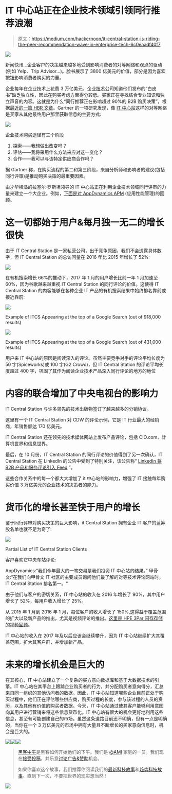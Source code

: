 # IT 中心站正在企业技术领域引领同行推荐浪潮

> 原文：<https://medium.com/hackernoon/it-central-station-is-riding-the-peer-recommendation-wave-in-enterprise-tech-6c0eaadf40f7>

![](img/acff8a1a72485a14c033c5aea9691bc2.png)

新闻快讯…企业客户的决策越来越多地受到影响消费者的对等网络和观点的驱动(例如 Yelp、Trip Advisor…)。脸书展示了 3800 亿美元的价值，部分是因为喜欢按钮影响消费者购买的力量。

企业每年在企业技术上花费 3 万亿美元。企业[技术](https://hackernoon.com/tagged/technology)公司知道他们发布的“白皮书”缺乏独立性，因此在购买考虑方面得分较低。买家正在寻找结合专业知识和独立声音的内容。这就是为什么“同行推荐正在影响超过 90%的 B2B 购买决策”，根据[最近的一篇 HBR 文章](https://hbr.org/2016/11/84-of-b2b-sales-start-with-a-referral-not-a-salesperson)。Gartner 的一项研究发现，像 [IT 中心站](https://www.itcentralstation.com/)这样的对等网络是买家从其他最终用户那里获取信息的主要方式:

![](img/048563b40520766c6f4055ab93c5b057.png)

企业技术购买途径有三个阶段

1.  探索——我想做出改变吗？
2.  评估——我将采用什么方法来应对这一变化？
3.  合作——我可以与该特定供应商合作吗？

据 Gartner 称，在购买流程的第二和第三阶段，来自分析师和影响者的建议(包括同行评审)是推动购买决策的最重要因素。

由才华横溢的拉塞尔·罗斯坦领导的 IT 中心站正在利用企业技术领域同行评审的力量来建立一个大企业。例如，[下面是对 AppDynamics APM](https://goo.gl/Q3MAzj) (应用性能管理)的回顾。

# 这一切都始于用户&每月独一无二的增长很快

由于 IT Central Station 是一家私营公司，出于竞争原因，我们不会透露具体数字，但 IT Central Station 的总访问量在 2016 年比 2015 年增长了 52%:

![](img/2286da0150c52fa221084b647c507d02.png)

在有机搜索增长 66%的推动下，2017 年 1 月的用户增长比前一年 1 月加速至 60%，因为谷歌越来越重视 IT Central Station 的同行评论的价值。这使得 IT Central Station 的内容能够在各种企业 IT 产品的有机搜索结果中始终排名靠前或接近靠前:

![](img/5c6cc23afe0aae6499e2c9ec53e7dc9a.png)

Example of ITCS Appearing at the top of a Google Search (out of 918,000 results)

![](img/23078e96e972ea95f671edec919626b5.png)

Example of ITCS Appearing at the top of a Google Search (out of 431,000 results)

用户来 IT 中心站的原因是阅读深入的评论。虽然主要竞争对手的评论平均长度为 50 字(Spiceworks)或 100 字(G2 Crowd)，但 IT Central Station 的评论平均长度超过 400 字，巩固了其作为阅读企业技术产品深入同行评论的地方的地位

# 内容的联合增加了中央电视台的影响力

IT Central Station 与许多领先的技术出版物签订了越来越多的分销协议。

这里有一个 IT Central Station 对 CDW 的评论示例，它是 IT 行业最大的经销商，年销售额达 170 亿美元。

IT Central Station 还在领先的技术媒体网站上发布产品评论，包括 CIO.com、计算机世界和信息世界。

最后，在 10 月份，IT Central Station 的同行评论的价值得到了另一次确认，IT Central Station 在 LinkedIn 的公告中受到了特别关注，该公告称“ [LinkedIn 将 B2B 产品和服务评论引入 Feed](https://business.linkedin.com/marketing-solutions/blog/marketing-for-tech-companies/2016/linkedin-introduces-b2b-product-and-service-reviews-into-the-fee) ”。

这些合作关系中的每一个都大大增加了 it 中心站的影响力，增强了 IT 接触每年购买价值 3 万亿美元的企业技术的决策者的能力。

# 货币化的增长甚至快于用户的增长

鉴于同行评审对购买决策的巨大影响，it Central Station 拥有企业 IT 客户的蓝筹股名单也就不足为奇了:

![](img/b90f7536593a0378dcee3e65813b5a05.png)

Partial List of IT Central Station Clients

客户喜欢它中央车站评论:

AppDynamics:“我们今年最大的一笔交易是我们投资 IT 中心站的结果。”
甲骨文:“在我们向甲骨文 IT 社区的主要成员询问他们最了解的对等技术评论网站时，IT Central Station 排名第一。"

由于他们与客户的密切关系，IT 中心站的收入在 2016 年增长了 90%，其中用户增长了 52%，每用户收入增长了 25%。

从 2015 年 1 月到 2016 年 1 月，每位客户的收入增长了 150%,这得益于覆盖范围的扩大以及新产品的推出，尤其是视频评论的推出。[这里是 HPE 3Par 闪存存储的视频回顾](https://goo.gl/q5n1OP)。

IT 中心站的收入在 2017 年及以后应该会继续攀升，因为 IT 中心站继续扩大其覆盖范围，扩大其客户群，并增加新产品。

# 未来的增长机会是巨大的

在其核心，IT 中心站建立了一个复杂的买方意向数据库和基于大数据技术的引擎。IT 中心站在其平台上跟踪企业购买者的行为，并分配购买者意向得分，汇总来自同一组织的其他访问者的数据。因此，IT 中心站知道哪些企业目前正处于购买过程中，他们正在评估哪些供应商，购买过程的长度，参与该过程的人员的资历，以及其他有价值的购买者数据。今天，IT 中心站通过使其客户能够利用意图向其用户进行营销来将这些信息货币化。IT 中心站有很大的机会更好地利用这些信息，甚至有可能创建自己的市场。虽然这条道路目前还不明确，但有一点是明确的，当你在一个 3 万亿美元的市场中拥有大量且不断增长的买家意向信息时，机会是巨大的。

[![](img/50ef4044ecd4e250b5d50f368b775d38.png)](http://bit.ly/HackernoonFB)[![](img/979d9a46439d5aebbdcdca574e21dc81.png)](https://goo.gl/k7XYbx)[![](img/2930ba6bd2c12218fdbbf7e02c8746ff.png)](https://goo.gl/4ofytp)

> [黑客中午](http://bit.ly/Hackernoon)是黑客如何开始他们的下午。我们是 [@AMI](http://bit.ly/atAMIatAMI) 家庭的一员。我们现在[接受投稿](http://bit.ly/hackernoonsubmission)，并乐意[讨论广告&赞助](mailto:partners@amipublications.com)机会。
> 
> 如果你喜欢这个故事，我们推荐你阅读我们的[最新科技故事](http://bit.ly/hackernoonlatestt)和[趋势科技故事](https://hackernoon.com/trending)。直到下一次，不要把世界的现实想当然！

![](img/be0ca55ba73a573dce11effb2ee80d56.png)